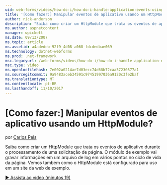 ```yaml
---
uid: web-forms/videos/how-do-i/how-do-i-handle-application-events-using-an-httpmodule
title: '[Como fazer:] Manipular eventos de aplicativo usando um HttpModule? | Microsoft Docs'
author: rick-anderson
description: "Saiba como criar um HttpModule que trata os eventos de aplicativo durante o processamento de uma solicitação de página. O módulo de exemplo gravará as informações em um log..."
ms.author: aspnetcontent
manager: wpickett
ms.date: 09/13/2007
ms.topic: article
ms.assetid: a4adedeb-92f9-4d08-a068-fdcdedbae069
ms.technology: dotnet-webforms
ms.prod: .net-framework
msc.legacyurl: /web-forms/videos/how-do-i/how-do-i-handle-application-events-using-an-httpmodule
msc.type: video
ms.openlocfilehash: 7e002a0214ae7d03ecc74d68b72caa57230577a1
ms.sourcegitcommit: 9a9483aceb34591c97451997036a9120c3fe2baf
ms.translationtype: MT
ms.contentlocale: pt-BR
ms.lasthandoff: 11/10/2017
---
```

<a name="how-do-i-handle-application-events-using-an-httpmodule"></a>[Como fazer:] Manipular eventos de aplicativo usando um HttpModule?
====================
por [Carlos Pels](https://twitter.com/chrispels)

Saiba como criar um HttpModule que trata os eventos de aplicativo durante o processamento de uma solicitação de página. O módulo de exemplo vai gravar informações em um arquivo de log em vários pontos no ciclo de vida da página. Vemos também como o HttpModule está configurado para uso em um site da web de exemplo.

[&#9654; Assista ao vídeo (minutos 19)](https://channel9.msdn.com/Blogs/ASP-NET-Site-Videos/how-do-i-handle-application-events-using-an-httpmodule)
